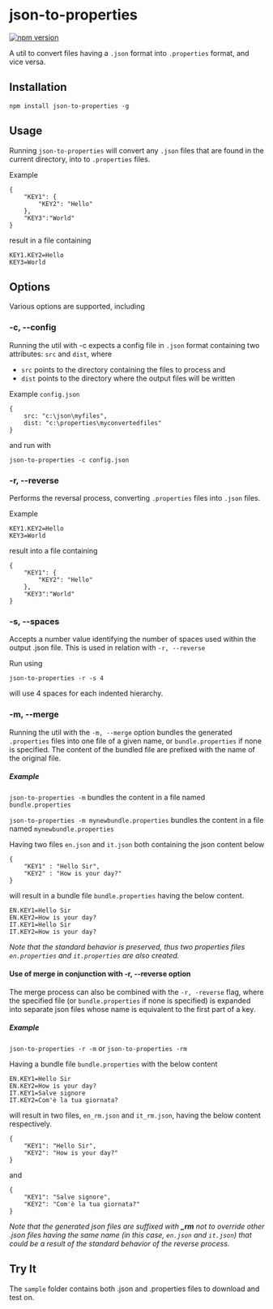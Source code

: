 # json-to-properties

[![npm version](https://badge.fury.io/js/json-to-properties.svg)](https://badge.fury.io/js/json-to-properties)

A util to convert files having a `.json` format into `.properties` format, and vice versa.

## Installation

`npm install json-to-properties -g`

## Usage

Running `json-to-properties` will convert any `.json` files that are found in the current directory, into to `.properties` files.

Example

```
{
    "KEY1": {
        "KEY2": "Hello"
    },
    "KEY3":"World"
}
```

result in a file containing

```
KEY1.KEY2=Hello
KEY3=World
```

## Options

Various options are supported, including

### -c, --config

Running the util with -c expects a config file in `.json` format containing two attributes: `src` and `dist`, where 
- `src` points to the directory containing the files to process and 
- `dist` points to the directory where the output files will be written

Example `config.json`

```
{
    src: "c:\json\myfiles",
    dist: "c:\properties\myconvertedfiles"
}
```

and run with 

`json-to-properties -c config.json`

### -r, --reverse

Performs the reversal process, converting `.properties` files into `.json` files.

Example 
```
KEY1.KEY2=Hello
KEY3=World
```

result into a file containing

```
{
    "KEY1": {
        "KEY2": "Hello"
    },
    "KEY3":"World"
}
```


### -s, --spaces

Accepts a number value identifying the number of spaces used within the output .json file. This is used in relation with `-r, --reverse`

Run using 

`json-to-properties -r -s 4`

will use 4 spaces for each indented hierarchy.

### -m, --merge

Running the util with the `-m, --merge` option bundles the generated `.properties` files into one file of a given name, or `bundle.properties` if none is specified. The content of the bundled file are prefixed with the name of the original file.

##### Example

`json-to-properties -m` bundles the content in a file named `bundle.properties`

`json-to-properties -m mynewbundle.properties` bundles the content in a file named `mynewbundle.properties`

Having two files `en.json` and `it.json` both containing the json content below

```
{
    "KEY1" : "Hello Sir",
    "KEY2" : "How is your day?"
}
```    

will result in a bundle file `bundle.properties` having the below content.

```
EN.KEY1=Hello Sir
EN.KEY2=How is your day?
IT.KEY1=Hello Sir
IT.KEY2=How is your day?
```

_Note that the standard behavior is preserved, thus two properties files `en.properties` and `it.properties` are also created._

#### Use of merge in conjunction with -r, --reverse option

The merge process can also be combined with the `-r, -reverse` flag, where the specified file (or `bundle.properties` if none is specified) is expanded into separate json files whose name is equivalent to the first part of a key.

##### Example

`json-to-properties -r -m` or `json-to-properties -rm`

Having a bundle file `bundle.properties` with the below content

```
EN.KEY1=Hello Sir
EN.KEY2=How is your day?
IT.KEY1=Salve signore
IT.KEY2=Com'è la tua giornata?
```

will result in two files, `en_rm.json` and `it_rm.json`, having the below content respectively.

```
{
    "KEY1": "Hello Sir",
    "KEY2": "How is your day?"
}
```

and 

```
{
    "KEY1": "Salve signore",
    "KEY2": "Com'è la tua giornata?"
}
```

_Note that the generated json files are suffixed with **_rm** not to override other .json files having the same name (in this case, `en.json` and `it.json`) that could be a result of the standard behavior of the reverse process._

## Try It

The `sample` folder contains both .json and .properties files to download and test on.